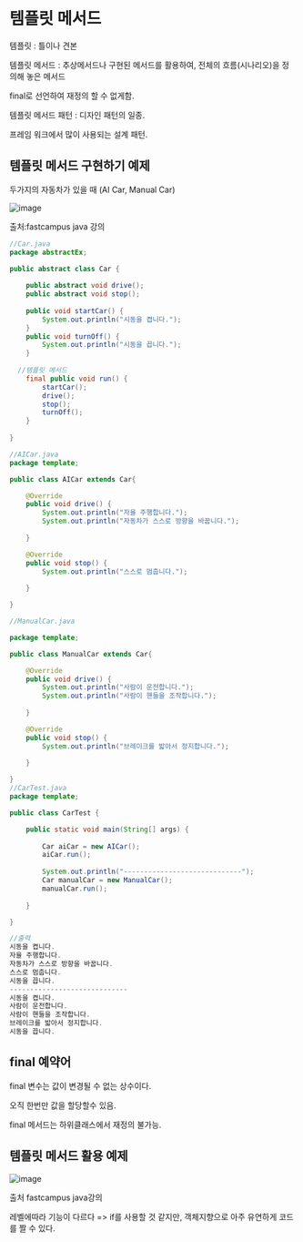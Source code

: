 # 템플릿 메서드
템플릿 : 틀이나 견본

템플릿 메서드 : 추상메서드나 구현된 메서드를 활용하여, 전체의 흐름(시나리오)을 정의해 놓은 메서드

final로 선언하여 재정의 할 수 없게함.

템플릿 메서드 패턴 : 디자인 패턴의 일종.

프레임 워크에서 많이 사용되는 설계 패턴.

## 템플릿 메서드 구현하기 예제

두가지의 자동차가 있을 때 (AI Car, Manual Car)

![image](https://user-images.githubusercontent.com/85108615/187368200-219341dd-a359-4f22-8f6b-9313b41fddcf.png)

출처:fastcampus java 강의

```java
//Car.java
package abstractEx;

public abstract class Car {
    
	public abstract void drive();
	public abstract void stop();
	
	public void startCar() {
		System.out.println("시동을 켭니다.");
	}
	public void turnOff() {
		System.out.println("시동을 끕니다.");
	}
	
  //템플릿 메서드
	final public void run() {
		startCar();
		drive();
		stop();
		turnOff();
	}
	
}

//AICar.java
package template;

public class AICar extends Car{

	@Override
	public void drive() {
		System.out.println("자율 주행합니다.");
		System.out.println("자동차가 스스로 방향을 바꿉니다.");
		
	}

	@Override
	public void stop() {
		System.out.println("스스로 멈춥니다.");
		
	}

}

//ManualCar.java

package template;

public class ManualCar extends Car{

	@Override
	public void drive() {
		System.out.println("사람이 운전합니다.");
		System.out.println("사람이 핸들을 조작합니다.");
		
	}

	@Override
	public void stop() {
		System.out.println("브레이크를 밟아서 정지합니다.");
		
	}

}
//CarTest.java
package template;

public class CarTest {

	public static void main(String[] args) {
	
		Car aiCar = new AICar();
		aiCar.run();
  
		System.out.println("-----------------------------");
		Car manualCar = new ManualCar();
		manualCar.run();
		
	}

}

//출력
시동을 켭니다.
자율 주행합니다.
자동차가 스스로 방향을 바꿉니다.
스스로 멈춥니다.
시동을 끕니다.
-----------------------------
시동을 켭니다.
사람이 운전합니다.
사람이 핸들을 조작합니다.
브레이크를 밟아서 정지합니다.
시동을 끕니다.


```

## final 예약어
final 변수는 값이 변경될 수 없는 상수이다.

오직 한번만 값을 할당할수 있음.

final 메서드는 하위클래스에서 재정의 불가능.

## 템플릿 메서드 활용 예제

![image](https://user-images.githubusercontent.com/85108615/187376096-180eeaee-4749-49d6-869f-39ac8661ef4e.png)

출처 fastcampus java강의

레벨에따라 기능이 다르다 => if를 사용할 것 같지만, 객체지향으로 아주 유연하게 코드를 짤 수 있다.






